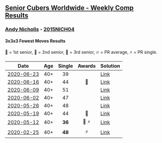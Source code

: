 <style>table {white-space: nowrap;}</style>

## [Senior Cubers Worldwide - Weekly Comp Results](/scw-comp/results/)
### [Andy Nicholls](README.md) - [2015NICH04](https://www.worldcubeassociation.org/persons/2015NICH04?event=333fm)
#### 3x3x3 Fewest Moves Results

<span style="white-space: nowrap;">🥇 = 1st senior</span>, <span style="white-space: nowrap;">🥈 = 2nd senior</span>, <span style="white-space: nowrap;">🥉 = 3rd senior</span>, <span style="white-space: nowrap;">🔥 = PR average</span>, <span style="white-space: nowrap;">⚡ = PR single</span>.

| Date | Age | Single | Awards | Solution |
| :--: | :--: | :--: | :--: | :-- |
| [2020-06-23](../../results/2020-06-23/333fm.md) | 40+ | 39 |  | [Link](https://www.facebook.com/events/284763775909443/permalink/284804199238734/) |
| [2020-06-16](../../results/2020-06-16/333fm.md) | 40+ | 44 | 🥉 | [Link](https://www.facebook.com/events/753945178677521/permalink/755686318503407/) |
| [2020-06-09](../../results/2020-06-09/333fm.md) | 40+ | 51 |  | [Link](https://www.facebook.com/events/855783411578420/permalink/855929128230515/) |
| [2020-06-02](../../results/2020-06-02/333fm.md) | 40+ | 47 |  | [Link](https://www.facebook.com/events/3920457157996941/permalink/3921205061255484/) |
| [2020-05-26](../../results/2020-05-26/333fm.md) | 40+ | 48 |  | [Link](https://www.facebook.com/events/2622968941252005/permalink/2623689781179921/) |
| [2020-05-19](../../results/2020-05-19/333fm.md) | 40+ | 44 | 🥉 | [Link](https://www.facebook.com/events/568280284126471/permalink/568367324117767/) |
| [2020-05-12](../../results/2020-05-12/333fm.md) | 40+ | **36** | 🥉 ⚡ | [Link](https://www.facebook.com/events/2563130363933815/permalink/2563245993922252/) |
| [2020-02-25](../../results/2020-02-25/333fm.md) | 40+ | **48** | ⚡ | [Link](https://www.facebook.com/events/215751886207638/permalink/216411276141699/) |


<!-- Global site tag (gtag.js) - Google Analytics -->
<script async src="https://www.googletagmanager.com/gtag/js?id=UA-86348435-3"></script>
<script>window.dataLayer = window.dataLayer || []; function gtag() {dataLayer.push(arguments);} gtag('js', new Date()); gtag('config', 'UA-86348435-3');</script>

